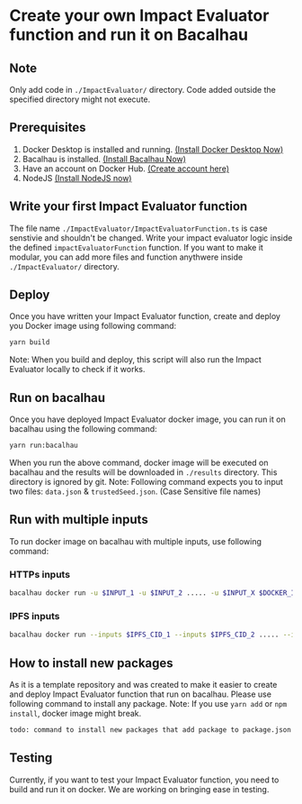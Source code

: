 # Create your own Impact Evaluator function and run it on Bacalhau

## Note
Only add code in `./ImpactEvaluator/` directory. Code added outside the specified directory might not execute.

## Prerequisites
1. Docker Desktop is installed and running. [(Install Docker Desktop Now)](https://www.docker.com/products/docker-desktop/)
2. Bacalhau is installed. [(Install Bacalhau Now)](https://docs.bacalhau.org/getting-started/installation)
3. Have an account on Docker Hub. [(Create account here)](https://hub.docker.com/)
4. NodeJS [(Install NodeJS now)](https://nodejs.org/en/download/)

## Write your first Impact Evaluator function
The file name `./ImpactEvaluator/ImpactEvaluatorFunction.ts` is case senstivie and shouldn't be changed.
Write your impact evaluator logic inside the defined `impactEvaluatorFunction` function.
If you want to make it modular, you can add more files and function anythwere inside `./ImpactEvaluator/` directory.

## Deploy
Once you have written your Impact Evaluator function, create and deploy you Docker image using following command:
```sh
yarn build
```
Note: When you build and deploy, this script will also run the Impact Evaluator locally to check if it works.

## Run on bacalhau
Once you have deployed Impact Evaluator docker image, you can run it on bacalhau using the following command:
```sh
yarn run:bacalhau
```
When you run the above command, docker image will be executed on bacalhau and the results will be downloaded in `./results` directory. This directory is ignored by git.
Note: Following command expects you to input two files: `data.json` & `trustedSeed.json`. (Case Sensitive file names)

## Run with multiple inputs
To run docker image on bacalhau with multiple inputs, use following command:
### HTTPs inputs
```sh
bacalhau docker run -u $INPUT_1 -u $INPUT_2 ..... -u $INPUT_X $DOCKER_IMAGE
```

### IPFS inputs
```sh
bacalhau docker run --inputs $IPFS_CID_1 --inputs $IPFS_CID_2 ..... --inputs $IPFS_CID_X $DOCKER_IMAGE
```


## How to install new packages
As it is a template repository and was created to make it easier to create and deploy Impact Evaluator function that run on bacalhau.
Please use following command to install any package.
Note: If you use `yarn add` or `npm install`, docker image might break.
```sh
todo: command to install new packages that add package to package.json file and add RUN command to install the package in Dockerfile as well.
```

## Testing
Currently, if you want to test your Impact Evaluator function, you need to build and run it on docker. We are working on bringing ease in testing.